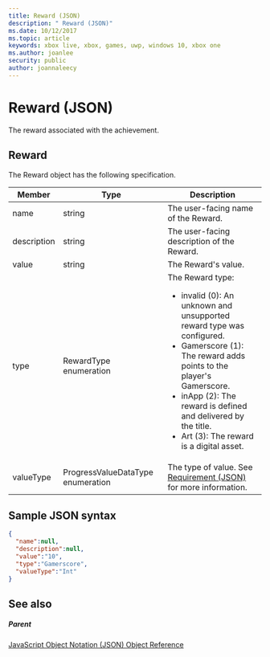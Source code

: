 ```yaml
---
title: Reward (JSON)
description: " Reward (JSON)"
ms.date: 10/12/2017
ms.topic: article
keywords: xbox live, xbox, games, uwp, windows 10, xbox one
ms.author: joanlee
security: public
author: joannaleecy
---
```


# Reward (JSON)
The reward associated with the achievement.
<a id="ID4EN"></a>


## Reward

The Reward object has the following specification.

| Member| Type| Description|
| --- | --- | --- |
| name| string| The user-facing name of the Reward.|
| description| string| The user-facing description of the Reward.|
| value| string| The Reward's value.|
| type| RewardType enumeration| The Reward type: <ul><li>invalid (0): An unknown and unsupported reward type was configured.</li><li>Gamerscore (1): The reward adds points to the player's Gamerscore.</li><li>inApp (2): The reward is defined and delivered by the title.</li><li>Art (3): The reward is a digital asset.</li></ul> | 
| valueType| ProgressValueDataType enumeration| The type of value. See [Requirement (JSON)](json-requirement.md) for more information.|

<a id="ID4EBD"></a>


## Sample JSON syntax


```json
{
  "name":null,
  "description":null,
  "value":"10",
  "type":"Gamerscore",
  "valueType":"Int"
}

```


<a id="ID4EKD"></a>


## See also

<a id="ID4EMD"></a>


##### Parent

[JavaScript Object Notation (JSON) Object Reference](atoc-xboxlivews-reference-json.md)